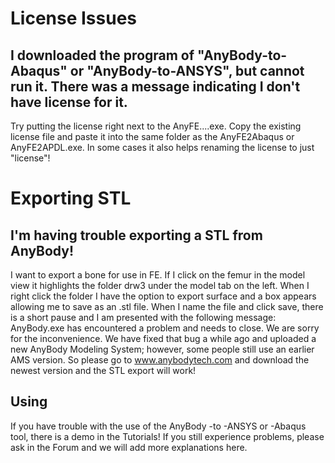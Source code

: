# License Issues

## I downloaded the program of "AnyBody-to-Abaqus" or "AnyBody-to-ANSYS", but cannot run it. There was a message indicating I don't have license for it.

Try putting the license right next to the AnyFE....exe. Copy the existing license file and paste it into the same folder as the AnyFE2Abaqus or AnyFE2APDL.exe. In some cases it also helps renaming the license to just "license"!

# Exporting STL

## I'm having trouble exporting a STL from AnyBody!

I want to export a bone for use in FE. If I click on the femur in the model view it highlights the folder drw3 under the model tab on the left. When I right click the folder I have the option to export surface and a box appears allowing me to save as an .stl file. When I name the file and click save, there is a short pause and I am presented with the following message: AnyBody.exe has encountered a problem and needs to close. We are sorry for the inconvenience.
We have fixed that bug a while ago and uploaded a new AnyBody Modeling System; however, some people still use an earlier AMS version. So please go to www.anybodytech.com and download the newest version and the STL export will work!

## Using

If you have trouble with the use of the AnyBody -to -ANSYS or -Abaqus tool, there is a demo in the Tutorials! If you still experience problems, please ask in the Forum and we will add more explanations here.